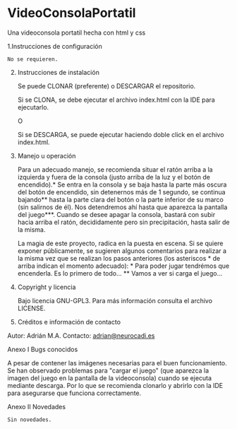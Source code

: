 # VideoConsolaPortatil
Una videoconsola portatil hecha con html y css


1.Instrucciones de configuración

    No se requieren.


2. Instrucciones de instalación 

    Se puede CLONAR (preferente) o DESCARGAR el repositorio. 
    
    Si se CLONA, se debe ejecutar el archivo index.html con la IDE para ejecutarlo.
   
    O
    
    Si se DESCARGA, se puede ejecutar haciendo doble click en el archivo index.html.      


3. Manejo u operación
      
      Para un adecuado manejo, se recomienda situar el ratón arriba a la izquierda y fuera de la consola (justo arriba de la
      luz y el botón de encendido).* Se entra en la consola y se baja hasta la parte más oscura del botón de encendido, sin 
      detenernos más de 1 segundo, se continua bajando** hasta la parte clara del botón o la parte inferior de su marco (sin
      salirnos de él). Nos detendremos ahí hasta que aparezca la pantalla del juego***. 
      Cuando se desee apagar la consola, bastará con subir hacia arriba el ratón, decididamente pero sin precipitación, 
      hasta salir de la misma.
      
      La magia de este proyecto, radica en la puesta en escena. Si se quiere exponer públicamente, se sugieren algunos 
      comentarios para realizar a la misma vez que se realizan los pasos anteriores (los asteriscos * de arriba indican el 
      momento adecuado):
        * Para poder jugar tendrémos que encenderla. Es lo primero de todo...
        ** Vamos a ver si carga el juego...
        

4. Copyright y licencia

    Bajo licencia GNU-GPL3. Para más información consulta el archivo LICENSE.


5. Créditos e información de contacto

  Autor: Adrián M.A.
  Contacto: adrian@neurocadi.es
  


Anexo I  Bugs conocidos

  A pesar de contener las imágenes necesarias para el buen funcionamiento. Se han observado problemas para "cargar el juego" 
  (que aparezca la imagen del juego en la pantalla de la videoconsola) cuando se ejecuta mediante descarga. Por lo que se
  recomienda clonarlo y abrirlo con la IDE para asegurarse que funciona correctamente.
  

Anexo II Novedades

    Sin novedades.

